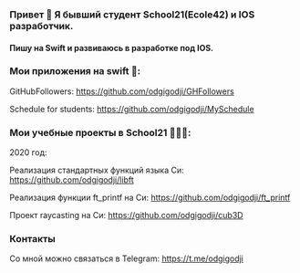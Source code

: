### Привет 👋 Я бывший студент School21(Ecole42) и IOS разработчик.
#### Пишу на Swift и развиваюсь в разработке под IOS.

### Мои приложения на swift 📱:
GitHubFollowers: https://github.com/odgigodji/GHFollowers

Schedule for students: https://github.com/odgigodji/MySchedule

<!-- List of characters from Rick and Morty: https://github.com/odgigodji/RickAndMorty -->

<!-- Chose models in AR: https://github.com/odgigodji/ModelPickerApp -->

### Мои учебные проекты в School21 👨🏼‍💻:

2020 год:

Реализация стандартных функций языка Си: https://github.com/odgigodji/libft

Реализация функции ft_printf на Си: https://github.com/odgigodji/ft_printf

Проект raycasting на Cи: https://github.com/odgigodji/cub3D

### Контакты
Со мной можно связаться в Telegram: https://t.me/odgigodji
<!-- Instagram: @nikitaevvv -->
